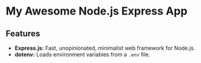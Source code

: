 # My Awesome Node.js Express App

## Features

- **Express.js:** Fast, unopinionated, minimalist web framework for Node.js.
- **dotenv:** Loads environment variables from a `.env` file.
